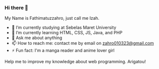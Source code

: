 ### Hi there 👋
My Name is Fathimatuzzahro, just call me Izah.

- 🔭 I’m currently studying at Sebelas Maret University
- 🌱 I’m currently learning HTML, CSS, JS, Java, and PHP
- 💬 Ask me about anything
- 📫 How to reach me: contact me by email on zahro010323@gmail.com
- ⚡ Fun fact: I'm a manga reader and anime lover girl

Help me to improve my knowledge about web programming. Arigatou! 


<!--
**Fathimatuzzahro/Fathimatuzzahro** is a ✨ _special_ ✨ repository because its `README.md` (this file) appears on your GitHub profile.

Here are some ideas to get you started:
- 👯 I’m looking to collaborate on ...
- 🤔 I’m looking for help with ...
- 😄 Pronouns: ...
-->
